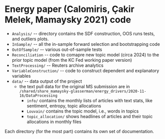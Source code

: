 # Energy paper (Calomiris, &#199;akir Melek, Mamaysky 2021) code

* `Analysis/` -- directory contains the SDF construction, OOS runs tests, and outliers plots.
* `InSample/` -- all the in-sample forward selection and bootstrapping code
* `OutOfSample/` -- various out-of-sample tests
* `Reconciliation` -- code to comapre new topic model (circa 2024) to the prior topic model (from the KC Fed working paper version)
* `TextProcessing/` -- Reuters archive analytics
* `VariableConstruction/` -- code to construct dependent and explanatory variables
* `data/` -- data output of the project
  * the text pull data for the original MS submission are in `/shared/share_mamaysky-glasserman/energy_drivers/2020-11-16/DataProcessing`
    * `info/` contains the monthly lists of articles with text stats, like sentiment, entropy, topic allocations
    * `Louvain/` contains the topic model, i.e., words in topics
    * `topic_allocation/` shows headlines of articles and their topic allocations in monthly files

Each directory (for the most part) contains its own set of documentation.
